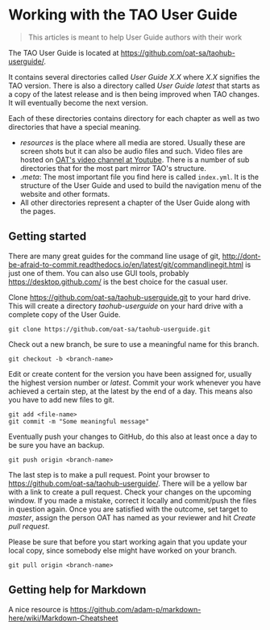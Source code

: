 # Working with the TAO User Guide

> This articles is meant to help User Guide authors with their work

The TAO User Guide is located at https://github.com/oat-sa/taohub-userguide/. 

It contains several directories called *User Guide X.X* where *X.X* signifies the TAO version. There is also a directory called *User Guide latest* that starts as a copy of the latest release and is then being improved when TAO changes. It will eventually become the next version.

Each of these directories contains directory for each chapter as well as two directories that have a special meaning.

- *resources* is the place where all media are stored. Usually these are screen shots but it can also be audio files and such. Video files are hosted on [OAT's video channel at Youtube](https://www.youtube.com/channel/UCoTsdyN4jc8QzSEj5A3ot5Q). There is a number of sub directories that for the most part mirror TAO's structure.
- *.meta*: The most important file you find here is called `index.yml`. It is the structure of the User Guide and used to build the navigation menu of the website and other formats.
- All other directories represent a chapter of the User Guide along with the pages.


## Getting started

There are many great guides for the command line usage of git, http://dont-be-afraid-to-commit.readthedocs.io/en/latest/git/commandlinegit.html is just one of them. You can also use GUI tools, probably https://desktop.github.com/ is the best choice for the casual user.

Clone https://github.com/oat-sa/taohub-userguide.git to your hard drive. This will create a directory _taohub-userguide_ on your hard drive with a complete copy of the User Guide.

```
git clone https://github.com/oat-sa/taohub-userguide.git 
```

Check out a new branch, be sure to use a meaningful name for this branch.

```
git checkout -b <branch-name> 
```

Edit or create content for the version you have been assigned for, usually the highest version number or _latest_. Commit your work whenever you have achieved a certain step, at the latest by the end of a day. This means also you have to add new files to git.

```
git add <file-name>
git commit -m "Some meaningful message"
```

Eventually push your changes to GitHub, do this also at least once a day to be sure you have an backup.

```
git push origin <branch-name> 
```

The last step is to make a pull request. Point your browser to https://github.com/oat-sa/taohub-userguide/. There will be a yellow bar with a link to create a pull request. Check your changes on the upcoming window. If you made a mistake, correct it locally and commit/push the files in question again. Once you are satisfied with the outcome, set target to _master_, assign the person OAT has named as your reviewer and hit _Create pull request_.

Please be sure that before you start working again that you update your local copy, since somebody else might have worked on your branch.

```
git pull origin <branch-name> 
```

## Getting help for Markdown
A nice resource is https://github.com/adam-p/markdown-here/wiki/Markdown-Cheatsheet
